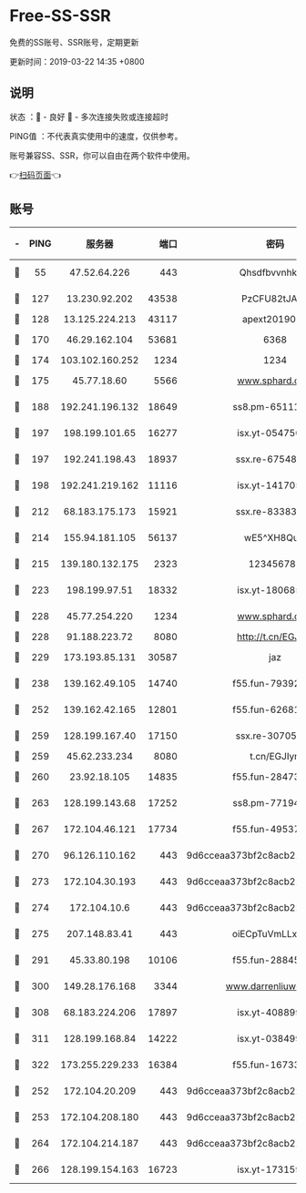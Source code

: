 # Free-SS-SSR

免费的SS账号、SSR账号，定期更新

更新时间：2019-03-22 14:35 +0800

## 说明

状态     ：🙂 - 良好 🙁 - 多次连接失败或连接超时

PING值   ：不代表真实使用中的速度，仅供参考。

账号兼容SS、SSR，你可以自由在两个软件中使用。

👉[扫码页面](https://liesauer.github.io/Free-SS-SSR/)👈

## 账号

|-|PING|服务器|端口|密码|加密方式|区域|
|:----:|:----:|:-----:|-----:|:----:|:----:|:----:|
|🙂|55|47.52.64.226|443|Qhsdfbvvnhkm1|aes-256-cfb|HK|
|🙂|127|13.230.92.202|43538|PzCFU82tJAdZ|aes-256-cfb|JP|
|🙂|128|13.125.224.213|43117|apext2019005|chacha20|KR|
|🙂|170|46.29.162.104|53681|6368|aes-256-ctr|RU|
|🙂|174|103.102.160.252|1234|1234|rc4-md5|JP|
|🙂|175|45.77.18.60|5566|www.sphard.com|aes-256-cfb|JP|
|🙂|188|192.241.196.132|18649|ss8.pm-65111095|aes-256-cfb|US|
|🙂|197|198.199.101.65|16277|isx.yt-05475013|aes-256-cfb|US|
|🙂|197|192.241.198.43|18937|ssx.re-67548349|aes-256-cfb|US|
|🙂|198|192.241.219.162|11116|isx.yt-14170563|aes-256-cfb|US|
|🙂|212|68.183.175.173|15921|ssx.re-83383515|aes-256-cfb|US|
|🙂|214|155.94.181.105|56137|wE5^XH8Quw|aes-256-cfb|US|
|🙂|215|139.180.132.175|2323|123456789|aes-256-cfb|SG|
|🙂|223|198.199.97.51|18332|isx.yt-18068521|aes-256-cfb|US|
|🙂|228|45.77.254.220|1234|www.sphard.com|aes-256-cfb|SG|
|🙂|228|91.188.223.72|8080|http://t.cn/EGJIyrl|rc4-md5|RU|
|🙂|229|173.193.85.131|30587|jaz|aes-256-cfb|US|
|🙂|238|139.162.49.105|14740|f55.fun-79392349|aes-256-cfb|SG|
|🙂|252|139.162.42.165|12801|f55.fun-62681206|aes-256-cfb|SG|
|🙂|259|128.199.167.40|17150|ssx.re-30705588|aes-256-cfb|SG|
|🙂|259|45.62.233.234|8080|t.cn/EGJIyrl|rc4-md5|CA|
|🙂|260|23.92.18.105|14835|f55.fun-28473205|aes-256-cfb|US|
|🙂|263|128.199.143.68|17252|ss8.pm-77194591|aes-256-cfb|SG|
|🙂|267|172.104.46.121|17734|f55.fun-49537509|aes-256-cfb|SG|
|🙂|270|96.126.110.162|443|9d6cceaa373bf2c8acb22e60b6a58be6|aes-256-cfb|US|
|🙂|273|172.104.30.193|443|9d6cceaa373bf2c8acb22e60b6a58be6|aes-256-cfb|US|
|🙂|274|172.104.10.6|443|9d6cceaa373bf2c8acb22e60b6a58be6|aes-256-cfb|US|
|🙂|275|207.148.83.41|443|oiECpTuVmLLxk4Ts|aes-256-cfb|AU|
|🙂|291|45.33.80.198|10106|f55.fun-28845308|aes-256-cfb|US|
|🙂|300|149.28.176.168|3344|www.darrenliuwei.com|aes-256-cfb|AU|
|🙂|308|68.183.224.206|17897|isx.yt-40889979|aes-256-cfb|SG|
|🙂|311|128.199.168.84|14222|isx.yt-03849900|aes-256-cfb|SG|
|🙂|322|173.255.229.233|16384|f55.fun-16733210|aes-256-cfb|US|
|🙂|252|172.104.20.209|443|9d6cceaa373bf2c8acb22e60b6a58be6|aes-256-cfb|US|
|🙂|253|172.104.208.180|443|9d6cceaa373bf2c8acb22e60b6a58be6|aes-256-cfb|US|
|🙂|264|172.104.214.187|443|9d6cceaa373bf2c8acb22e60b6a58be6|aes-256-cfb|US|
|🙂|266|128.199.154.163|16723|isx.yt-17315956|aes-256-cfb|SG|
